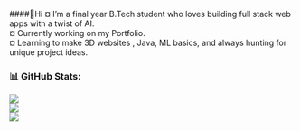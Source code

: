 ####👋Hi
¤ I’m a final year B.Tech student who loves building full stack web apps with a twist of AI.<br> ¤ Currently working on my Portfolio.<br> ¤ Learning to make 3D websites , Java, ML basics, and always hunting for unique project ideas.<br>


### 📊 GitHub Stats:
![](https://github-readme-stats.vercel.app/api?username=vaishnavi-ra-ut&theme=dark&hide_border=true&include_all_commits=false&count_private=false)<br/>
![](https://nirzak-streak-stats.vercel.app/?user=vaishnavi-ra-ut&theme=dark&hide_border=true)<br/>
![](https://github-readme-stats.vercel.app/api/top-langs/?username=vaishnavi-ra-ut&theme=dark&hide_border=true&include_all_commits=false&count_private=false&layout=compact)

